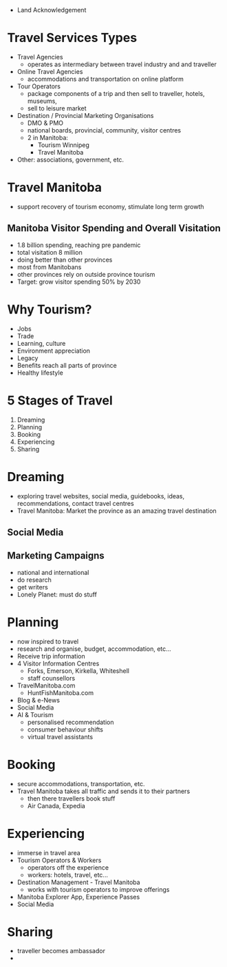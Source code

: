 - Land Acknowledgement

# Travel Services Types
- Travel Agencies
	- operates as intermediary between travel industry and and traveller
- Online Travel Agencies
	- accommodations and transportation on online platform
- Tour Operators
	- package components of a trip and then sell to traveller, hotels, museums, 
	- sell to leisure market
- Destination / Provincial Marketing Organisations
	- DMO & PMO
	- national boards, provincial, community, visitor centres
	- 2 in Manitoba:
		- Tourism Winnipeg
		- Travel Manitoba
- Other: associations, government, etc.

# Travel Manitoba
- support recovery of tourism economy, stimulate long term growth

## Manitoba Visitor Spending and Overall Visitation
- 1.8 billion spending, reaching pre pandemic
- total visitation 8 million
- doing better than other provinces
- most from Manitobans
- other provinces rely on outside province tourism
- Target: grow visitor spending 50% by 2030

# Why Tourism?
- Jobs
- Trade
- Learning, culture
- Environment appreciation
- Legacy
- Benefits reach all parts of province
- Healthy lifestyle

# 5 Stages of Travel
1. Dreaming
2. Planning
3. Booking
4. Experiencing
5. Sharing

# Dreaming
- exploring travel websites, social media, guidebooks, ideas, recommendations, contact travel centres
- Travel Manitoba: Market the province as an amazing travel destination

## Social Media
## Marketing Campaigns
- national and international
- do research
- get writers
- Lonely Planet: must do stuff

# Planning
- now inspired to travel
- research and organise, budget, accommodation, etc...
- Receive trip information
- 4 Visitor Information Centres
	- Forks, Emerson, Kirkella, Whiteshell
	- staff counsellors
- TravelManitoba.com
	- HuntFishManitoba.com
- Blog & e-News
- Social Media
- AI & Tourism
	- personalised recommendation
	- consumer behaviour shifts
	- virtual travel assistants

# Booking
- secure accommodations, transportation, etc.
- Travel Manitoba takes all traffic and sends it to their partners
	- then there travellers book stuff
	- Air Canada, Expedia

# Experiencing
- immerse in travel area
- Tourism Operators & Workers
	- operators off the experience
	- workers: hotels, travel, etc...
- Destination Management - Travel Manitoba
	- works with tourism operators to improve offerings
- Manitoba Explorer App, Experience Passes
- Social Media

# Sharing
- traveller becomes ambassador
- 